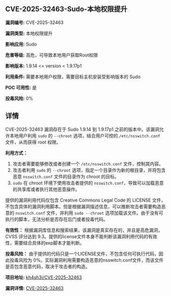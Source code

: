 ## CVE-2025-32463-Sudo-本地权限提升

**漏洞编号:** CVE-2025-32463

**漏洞类型:** 本地权限提升

**影响应用:** Sudo

**危害等级:** 高危，可导致本地用户获取Root权限

**影响版本:** 1.9.14 <= version < 1.9.17p1

**利用条件:** 需要本地用户权限，需要目标主机安装受影响版本的 Sudo

**POC 可用性:** 是

**投毒风险:** 0%

## 详情

CVE-2025-32463 漏洞存在于 Sudo 1.9.14 到 1.9.17p1 之前的版本中。该漏洞允许本地用户利用 `sudo` 的 `--chroot` 选项，结合用户可控的 `/etc/nsswitch.conf` 文件，从而获得 root 权限。 

**利用方式：**
1.  攻击者需要能够修改或者创建一个 `/etc/nsswitch.conf` 文件，控制其内容。
2.  攻击者利用 `sudo` 的 `--chroot` 选项，指定一个目录作为新的根目录，并将包含恶意 `nsswitch.conf` 文件的目录作为 chroot 的目标。
3.  `sudo` 在 chroot 环境下使用攻击者提供的 `nsswitch.conf`，导致可以加载恶意的共享库或者执行其他恶意操作。

提供的漏洞利用代码仅包含 Creative Commons Legal Code 的 LICENSE 文件，不包含具体的漏洞利用脚本。但是根据漏洞描述信息，可以推断攻击者需要构造恶意的 `nsswitch.conf` 文件，并利用 `sudo --chroot` 选项加载该文件。由于没有可执行的脚本，无法分析是否存在后门或者投毒代码。

**有效性：**
根据漏洞库信息和搜索结果，该漏洞是真实存在的，并且是高危漏洞，CVSS 评分达到 9.3。提供的license文件本身不能判断该漏洞利用代码的有效性，需要结合具体的exp脚本才能判断。

**投毒风险：**
由于提供的代码只是一个LICENSE文件，不包含任何可执行代码，因此投毒风险为 0%。实际漏洞利用需要构造恶意的nsswitch.conf文件，而该文件是否包含恶意代码，取决于攻击者的构造。

**项目地址:** [kh4sh3i/CVE-2025-32463](https://github.com/kh4sh3i/CVE-2025-32463)

**漏洞详情:** [CVE-2025-32463](https://nvd.nist.gov/vuln/detail/CVE-2025-32463)